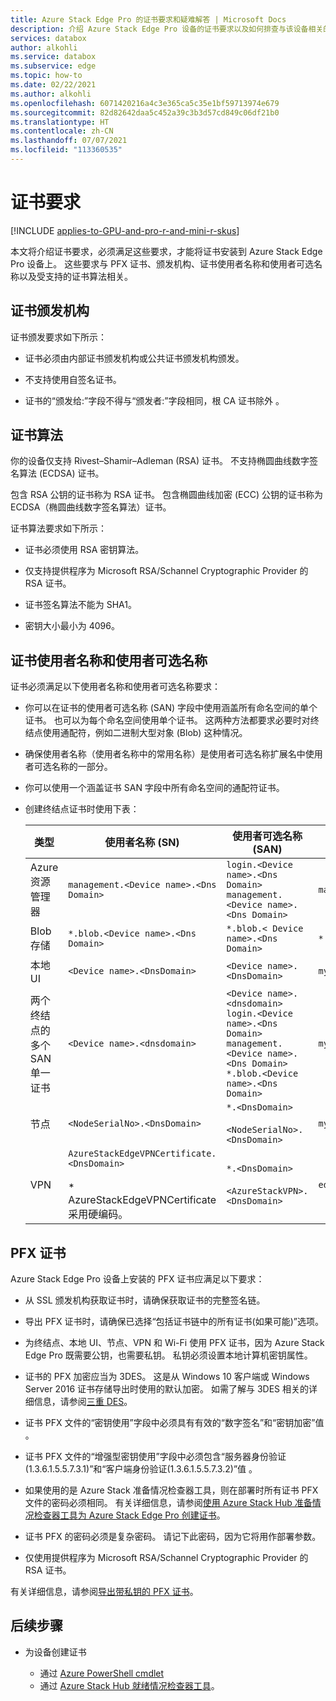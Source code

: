 ```yaml
---
title: Azure Stack Edge Pro 的证书要求和疑难解答 | Microsoft Docs
description: 介绍 Azure Stack Edge Pro 设备的证书要求以及如何排查与该设备相关的证书错误。
services: databox
author: alkohli
ms.service: databox
ms.subservice: edge
ms.topic: how-to
ms.date: 02/22/2021
ms.author: alkohli
ms.openlocfilehash: 6071420216a4c3e365ca5c35e1bf59713974e679
ms.sourcegitcommit: 82d82642daa5c452a39c3b3d57cd849c06df21b0
ms.translationtype: HT
ms.contentlocale: zh-CN
ms.lasthandoff: 07/07/2021
ms.locfileid: "113360535"
---
```

# <a name="certificate-requirements"></a>证书要求

[!INCLUDE [applies-to-GPU-and-pro-r-and-mini-r-skus](../../includes/azure-stack-edge-applies-to-gpu-pro-r-mini-r-sku.md)]

本文将介绍证书要求，必须满足这些要求，才能将证书安装到 Azure Stack Edge Pro 设备上。 这些要求与 PFX 证书、颁发机构、证书使用者名称和使用者可选名称以及受支持的证书算法相关。

## <a name="certificate-issuing-authority"></a>证书颁发机构

证书颁发要求如下所示：

* 证书必须由内部证书颁发机构或公共证书颁发机构颁发。

* 不支持使用自签名证书。

* 证书的“颁发给:”字段不得与“颁发者:”字段相同，根 CA 证书除外 。


## <a name="certificate-algorithms"></a>证书算法

你的设备仅支持 Rivest–Shamir–Adleman (RSA) 证书。 不支持椭圆曲线数字签名算法 (ECDSA) 证书。

包含 RSA 公钥的证书称为 RSA 证书。 包含椭圆曲线加密 (ECC) 公钥的证书称为 ECDSA（椭圆曲线数字签名算法）证书。

证书算法要求如下所示：

* 证书必须使用 RSA 密钥算法。

* 仅支持提供程序为 Microsoft RSA/Schannel Cryptographic Provider 的 RSA 证书。

* 证书签名算法不能为 SHA1。

* 密钥大小最小为 4096。

## <a name="certificate-subject-name-and-subject-alternative-name"></a>证书使用者名称和使用者可选名称

证书必须满足以下使用者名称和使用者可选名称要求：

* 你可以在证书的使用者可选名称 (SAN) 字段中使用涵盖所有命名空间的单个证书。 也可以为每个命名空间使用单个证书。 这两种方法都要求必要时对终结点使用通配符，例如二进制大型对象 (Blob) 这种情况。

* 确保使用者名称（使用者名称中的常用名称）是使用者可选名称扩展名中使用者可选名称的一部分。

* 你可以使用一个涵盖证书 SAN 字段中所有命名空间的通配符证书。

* 创建终结点证书时使用下表：

    |类型 |使用者名称 (SN)  |使用者可选名称 (SAN)  |使用者名称示例 |
    |---------|---------|---------|---------|
    |Azure 资源管理器|`management.<Device name>.<Dns Domain>`|`login.<Device name>.<Dns Domain>`<br>`management.<Device name>.<Dns Domain>`|`management.mydevice1.microsoftdatabox.com` |
    |Blob 存储|`*.blob.<Device name>.<Dns Domain>`|`*.blob.< Device name>.<Dns Domain>`|`*.blob.mydevice1.microsoftdatabox.com` |
    |本地 UI| `<Device name>.<DnsDomain>`|`<Device name>.<DnsDomain>`| `mydevice1.microsoftdatabox.com` |
    |两个终结点的多个 SAN 单一证书|`<Device name>.<dnsdomain>`|`<Device name>.<dnsdomain>`<br>`login.<Device name>.<Dns Domain>`<br>`management.<Device name>.<Dns Domain>`<br>`*.blob.<Device name>.<Dns Domain>`|`mydevice1.microsoftdatabox.com` |
    |节点|`<NodeSerialNo>.<DnsDomain>`|`*.<DnsDomain>`<br><br>`<NodeSerialNo>.<DnsDomain>`|`mydevice1.microsoftdatabox.com` |
    |VPN|`AzureStackEdgeVPNCertificate.<DnsDomain>`<br><br> * AzureStackEdgeVPNCertificate 采用硬编码。  | `*.<DnsDomain>`<br><br>`<AzureStackVPN>.<DnsDomain>` | `edgevpncertificate.microsoftdatabox.com`|
    
## <a name="pfx-certificate"></a>PFX 证书

Azure Stack Edge Pro 设备上安装的 PFX 证书应满足以下要求：

* 从 SSL 颁发机构获取证书时，请确保获取证书的完整签名链。

* 导出 PFX 证书时，请确保已选择“包括证书链中的所有证书(如果可能)”选项。

* 为终结点、本地 UI、节点、VPN 和 Wi-Fi 使用 PFX 证书，因为 Azure Stack Edge Pro 既需要公钥，也需要私钥。 私钥必须设置本地计算机密钥属性。

* 证书的 PFX 加密应当为 3DES。 这是从 Windows 10 客户端或 Windows Server 2016 证书存储导出时使用的默认加密。 如需了解与 3DES 相关的详细信息，请参阅[三重 DES](https://en.wikipedia.org/wiki/Triple_DES)。

* 证书 PFX 文件的“密钥使用”字段中必须具有有效的“数字签名”和“密钥加密”值  。

* 证书 PFX 文件的“增强型密钥使用”字段中必须包含“服务器身份验证(1.3.6.1.5.5.7.3.1)”和“客户端身份验证(1.3.6.1.5.5.7.3.2)”值  。

* 如果使用的是 Azure Stack 准备情况检查器工具，则在部署时所有证书 PFX 文件的密码必须相同。 有关详细信息，请参阅[使用 Azure Stack Hub 准备情况检查器工具为 Azure Stack Edge Pro 创建证书](azure-stack-edge-gpu-create-certificates-tool.md)。

* 证书 PFX 的密码必须是复杂密码。 请记下此密码，因为它将用作部署参数。

* 仅使用提供程序为 Microsoft RSA/Schannel Cryptographic Provider 的 RSA 证书。

有关详细信息，请参阅[导出带私钥的 PFX 证书](azure-stack-edge-gpu-prepare-certificates-device-upload.md#export-certificates-as-pfx-format-with-private-key)。

## <a name="next-steps"></a>后续步骤

- 为设备创建证书

    - 通过 [Azure PowerShell cmdlet](azure-stack-edge-gpu-create-certificates-powershell.md)
    - 通过 [Azure Stack Hub 就绪情况检查器工具](azure-stack-edge-gpu-create-certificates-tool.md)。

